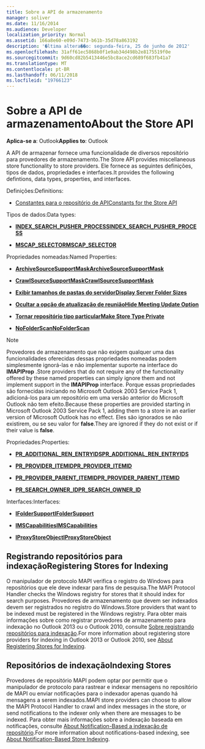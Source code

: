 ```yaml
---
title: Sobre a API de armazenamento
manager: soliver
ms.date: 11/16/2014
ms.audience: Developer
localization_priority: Normal
ms.assetid: 166a8e60-e09d-7473-b61b-35d78a863192
description: '�ltima altera��o: segunda-feira, 25 de junho de 2012'
ms.openlocfilehash: 31aff61ec5868b0f1e9ab34d498b2e8175519f0e
ms.sourcegitcommit: 9d60cd82b5413446e5bc8ace2cd689f683fb41a7
ms.translationtype: MT
ms.contentlocale: pt-BR
ms.lasthandoff: 06/11/2018
ms.locfileid: "19766123"
---
```

# <a name="about-the-store-api"></a><span data-ttu-id="a472f-103">Sobre a API de armazenamento</span><span class="sxs-lookup"><span data-stu-id="a472f-103">About the Store API</span></span>

  
  
<span data-ttu-id="a472f-104">**Aplica-se a**: Outlook</span><span class="sxs-lookup"><span data-stu-id="a472f-104">**Applies to**: Outlook</span></span> 
  
<span data-ttu-id="a472f-105">A API de armazenar fornece uma funcionalidade de diversos repositório para provedores de armazenamento.</span><span class="sxs-lookup"><span data-stu-id="a472f-105">The Store API provides miscellaneous store functionality to store providers.</span></span> <span data-ttu-id="a472f-106">Ele fornece as seguintes definições, tipos de dados, propriedades e interfaces.</span><span class="sxs-lookup"><span data-stu-id="a472f-106">It provides the following defintions, data types, properties, and interfaces.</span></span>
  
<span data-ttu-id="a472f-107">Definições:</span><span class="sxs-lookup"><span data-stu-id="a472f-107">Definitions:</span></span>
  
- [<span data-ttu-id="a472f-108">Constantes para o repositório de API</span><span class="sxs-lookup"><span data-stu-id="a472f-108">Constants for the Store API</span></span>](mapi-constants.md)
    
<span data-ttu-id="a472f-109">Tipos de dados:</span><span class="sxs-lookup"><span data-stu-id="a472f-109">Data types:</span></span>
  
- <span data-ttu-id="a472f-110">**[INDEX_SEARCH_PUSHER_PROCESS](index_search_pusher_process.md)**</span><span class="sxs-lookup"><span data-stu-id="a472f-110">**[INDEX_SEARCH_PUSHER_PROCESS](index_search_pusher_process.md)**</span></span>
    
- <span data-ttu-id="a472f-111">**[MSCAP_SELECTOR](mscap_selector.md)**</span><span class="sxs-lookup"><span data-stu-id="a472f-111">**[MSCAP_SELECTOR](mscap_selector.md)**</span></span>
    
<span data-ttu-id="a472f-112">Propriedades nomeadas:</span><span class="sxs-lookup"><span data-stu-id="a472f-112">Named Properties:</span></span>
  
- <span data-ttu-id="a472f-113">**[ArchiveSourceSupportMask](archivesourcesupportmask.md)**</span><span class="sxs-lookup"><span data-stu-id="a472f-113">**[ArchiveSourceSupportMask](archivesourcesupportmask.md)**</span></span>
    
- <span data-ttu-id="a472f-114">**[CrawlSourceSupportMask](crawlsourcesupportmask.md)**</span><span class="sxs-lookup"><span data-stu-id="a472f-114">**[CrawlSourceSupportMask](crawlsourcesupportmask.md)**</span></span>
    
- <span data-ttu-id="a472f-115">**[Exibir tamanhos de pastas do servidor](display-server-folder-sizes-property.md)**</span><span class="sxs-lookup"><span data-stu-id="a472f-115">**[Display Server Folder Sizes](display-server-folder-sizes-property.md)**</span></span>
    
- <span data-ttu-id="a472f-116">**[Ocultar a opção de atualização de reunião](hide-meeting-update-option-property.md)**</span><span class="sxs-lookup"><span data-stu-id="a472f-116">**[Hide Meeting Update Option](hide-meeting-update-option-property.md)**</span></span>
    
- <span data-ttu-id="a472f-117">**[Tornar repositório tipo particular](make-store-type-private-property.md)**</span><span class="sxs-lookup"><span data-stu-id="a472f-117">**[Make Store Type Private](make-store-type-private-property.md)**</span></span>
    
- <span data-ttu-id="a472f-118">**[NoFolderScan](nofolderscan.md)**</span><span class="sxs-lookup"><span data-stu-id="a472f-118">**[NoFolderScan](nofolderscan.md)**</span></span>
    
> [!NOTE]
> <span data-ttu-id="a472f-119">Provedores de armazenamento que não exigem qualquer uma das funcionalidades oferecidas dessas propriedades nomeadas podem simplesmente ignorá-las e não implementar suporte na interface do **IMAPIProp** .</span><span class="sxs-lookup"><span data-stu-id="a472f-119">Store providers that do not require any of the functionality offered by these named properties can simply ignore them and not implement support in the **IMAPIProp** interface.</span></span> <span data-ttu-id="a472f-120">Porque essas propriedades são fornecidas iniciando no Microsoft Outlook 2003 Service Pack 1, adicioná-los para um repositório em uma versão anterior do Microsoft Outlook não tem efeito.</span><span class="sxs-lookup"><span data-stu-id="a472f-120">Because these properties are provided starting in Microsoft Outlook 2003 Service Pack 1, adding them to a store in an earlier version of Microsoft Outlook has no effect.</span></span> <span data-ttu-id="a472f-121">Eles são ignorados se não existirem, ou se seu valor for **false**.</span><span class="sxs-lookup"><span data-stu-id="a472f-121">They are ignored if they do not exist or if their value is **false**.</span></span> 
  
<span data-ttu-id="a472f-122">Propriedades:</span><span class="sxs-lookup"><span data-stu-id="a472f-122">Properties:</span></span>
  
- <span data-ttu-id="a472f-123">**[PR_ADDITIONAL_REN_ENTRYIDS](pidtagadditionalrenentryids-canonical-property.md)**</span><span class="sxs-lookup"><span data-stu-id="a472f-123">**[PR_ADDITIONAL_REN_ENTRYIDS](pidtagadditionalrenentryids-canonical-property.md)**</span></span>
    
- <span data-ttu-id="a472f-124">**[PR_PROVIDER_ITEMID](pidtagprovideritemid-canonical-property.md)**</span><span class="sxs-lookup"><span data-stu-id="a472f-124">**[PR_PROVIDER_ITEMID](pidtagprovideritemid-canonical-property.md)**</span></span>
    
- <span data-ttu-id="a472f-125">**[PR_PROVIDER_PARENT_ITEMID](pidtagproviderparentitemid-canonical-property.md)**</span><span class="sxs-lookup"><span data-stu-id="a472f-125">**[PR_PROVIDER_PARENT_ITEMID](pidtagproviderparentitemid-canonical-property.md)**</span></span>
    
- <span data-ttu-id="a472f-126">**[PR_SEARCH_OWNER_ID](pidtagsearchownerid-canonical-property.md)**</span><span class="sxs-lookup"><span data-stu-id="a472f-126">**[PR_SEARCH_OWNER_ID](pidtagsearchownerid-canonical-property.md)**</span></span>
    
<span data-ttu-id="a472f-127">Interfaces:</span><span class="sxs-lookup"><span data-stu-id="a472f-127">Interfaces:</span></span>
  
- <span data-ttu-id="a472f-128">**[IFolderSupport](ifoldersupportiunknown.md)**</span><span class="sxs-lookup"><span data-stu-id="a472f-128">**[IFolderSupport](ifoldersupportiunknown.md)**</span></span>
    
- <span data-ttu-id="a472f-129">**[IMSCapabilities](imscapabilitiesiunknown.md)**</span><span class="sxs-lookup"><span data-stu-id="a472f-129">**[IMSCapabilities](imscapabilitiesiunknown.md)**</span></span>
    
- <span data-ttu-id="a472f-130">**[IProxyStoreObject](iproxystoreobject.md)**</span><span class="sxs-lookup"><span data-stu-id="a472f-130">**[IProxyStoreObject](iproxystoreobject.md)**</span></span>
    
## <a name="registering-stores-for-indexing"></a><span data-ttu-id="a472f-131">Registrando repositórios para indexação</span><span class="sxs-lookup"><span data-stu-id="a472f-131">Registering Stores for Indexing</span></span>

<span data-ttu-id="a472f-132">O manipulador de protocolo MAPI verifica o registro do Windows para repositórios que ele deve indexar para fins de pesquisa.</span><span class="sxs-lookup"><span data-stu-id="a472f-132">The MAPI Protocol Handler checks the Windows registry for stores that it should index for search purposes.</span></span> <span data-ttu-id="a472f-133">Provedores de armazenamento que devem ser indexados devem ser registrados no registro do Windows.</span><span class="sxs-lookup"><span data-stu-id="a472f-133">Store providers that want to be indexed must be registered in the Windows registry.</span></span> <span data-ttu-id="a472f-134">Para obter mais informações sobre como registrar provedores de armazenamento para indexação no Outlook 2013 ou o Outlook 2010, consulte [Sobre registrando repositórios para indexação](about-registering-stores-for-indexing.md).</span><span class="sxs-lookup"><span data-stu-id="a472f-134">For more information about registering store providers for indexing in Outlook 2013 or Outlook 2010, see [About Registering Stores for Indexing](about-registering-stores-for-indexing.md).</span></span>
  
## <a name="indexing-stores"></a><span data-ttu-id="a472f-135">Repositórios de indexação</span><span class="sxs-lookup"><span data-stu-id="a472f-135">Indexing Stores</span></span>

<span data-ttu-id="a472f-136">Provedores de repositório MAPI podem optar por permitir que o manipulador de protocolo para rastrear e indexar mensagens no repositório de MAPI ou enviar notificações para o indexador apenas quando há mensagens a serem indexados.</span><span class="sxs-lookup"><span data-stu-id="a472f-136">MAPI store providers can choose to allow the MAPI Protocol Handler to crawl and index messages in the store, or send notifications to the indexer only when there are messages to be indexed.</span></span> <span data-ttu-id="a472f-137">Para obter mais informações sobre a indexação baseada em notificações, consulte [About Notification-Based a indexação de repositório](about-notification-based-store-indexing.md).</span><span class="sxs-lookup"><span data-stu-id="a472f-137">For more information about notifications-based indexing, see [About Notification-Based Store Indexing](about-notification-based-store-indexing.md).</span></span>
  

